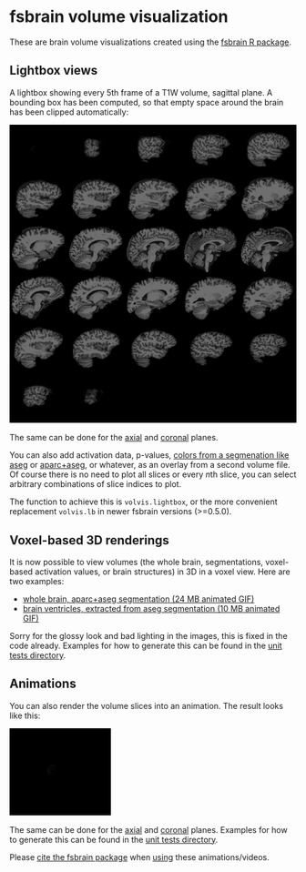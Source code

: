 # fsbrain volume visualization

These are brain volume visualizations created using the [fsbrain R package](https://github.com/dfsp-spirit/fsbrain/).

## Lightbox views

A lightbox showing every 5th frame of a T1W volume, sagittal plane. A bounding box has been computed, so that empty space around the brain has been clipped automatically:

![Visvolume](https://github.com/dfsp-spirit/fsbrain_gallery/raw/master/volume/lightbox_axis1.png?raw=true "Lightbox view of a brain volume, rendered with fsbrain")

The same can be done for the [axial](https://github.com/dfsp-spirit/fsbrain_gallery/raw/master/volume/lightbox_axis2.png) and [coronal](https://github.com/dfsp-spirit/fsbrain_gallery/raw/master/volume/lightbox_axis3.png) planes.

You can also add activation data, p-values, [colors from a segmenation like aseg](https://github.com/dfsp-spirit/fsbrain_gallery/raw/master/volume/lightbox_aseg.png) or [aparc+aseg](https://github.com/dfsp-spirit/fsbrain_gallery/raw/master/volume/lightbox_aparc_plus_aseg.png), or whatever, as an overlay from a second volume file. Of course there is no need to plot all slices or every *n*th slice, you can select arbitrary combinations of slice indices to plot.

The function to achieve this is `volvis.lightbox`, or the more convenient replacement `volvis.lb` in newer fsbrain versions (>=0.5.0).

## Voxel-based 3D renderings

It is now possible to view volumes (the whole brain, segmentations, voxel-based activation values, or brain structures) in 3D in a voxel view. Here are two examples:

* [whole brain, aparc+aseg segmentation (24 MB animated GIF)](https://github.com/dfsp-spirit/fsbrain_gallery/blob/master/volume/animations/fsbrain_vox_aparc.gif)
* [brain ventricles, extracted from aseg segmentation (10 MB animated GIF)](https://github.com/dfsp-spirit/fsbrain_gallery/blob/master/volume/animations/fsbrain_vox_ventricles.gif)

Sorry for the glossy look and bad lighting in the images, this is fixed in the code already. Examples for how to generate this can be found in the [unit tests directory](../tests/).


## Animations

You can also render the volume slices into an animation. The result looks like this:

![Visvolumeanim](https://github.com/dfsp-spirit/fsbrain_gallery/raw/master/volume/animations/MRI_T1w_ax1.gif?raw=true "Animation in sagittal view, rendered with fsbrain")

The same can be done for the [axial](https://github.com/dfsp-spirit/fsbrain_gallery/raw/master/volume/animations/MRI_T1w_ax2.gif) and [coronal](https://github.com/dfsp-spirit/fsbrain_gallery/raw/master/volume/animations/MRI_T1w_ax3.gif) planes. Examples for how to generate this can be found in the [unit tests directory](../tests/).


Please [cite the fsbrain package](https://github.com/dfsp-spirit/fsbrain#citation) when [using](https://github.com/dfsp-spirit/fsbrain#license) these animations/videos.
